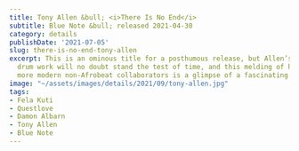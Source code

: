 ```yaml
---
title: Tony Allen &bull; <i>There Is No End</i>
subtitle: Blue Note &bull; released 2021-04-30
category: details
publishDate: '2021-07-05'
slug: there-is-no-end-tony-allen
excerpt: This is an ominous title for a posthumous release, but Allen’s stuttering
  drum work will no doubt stand the test of time, and this melding of his work with
  more modern non-Afrobeat collaborators is a glimpse of a fascinating future.
image: "~/assets/images/details/2021/09/tony-allen.jpg"
tags:
- Fela Kuti
- Questlove
- Damon Albarn
- Tony Allen
- Blue Note
---
```


